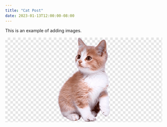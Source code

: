 ```yaml
---
title: "Cat Post"
date: 2023-01-13T12:00:00-08:00
---
```


This is an example of adding images.

![Here is an example](cat.png)

